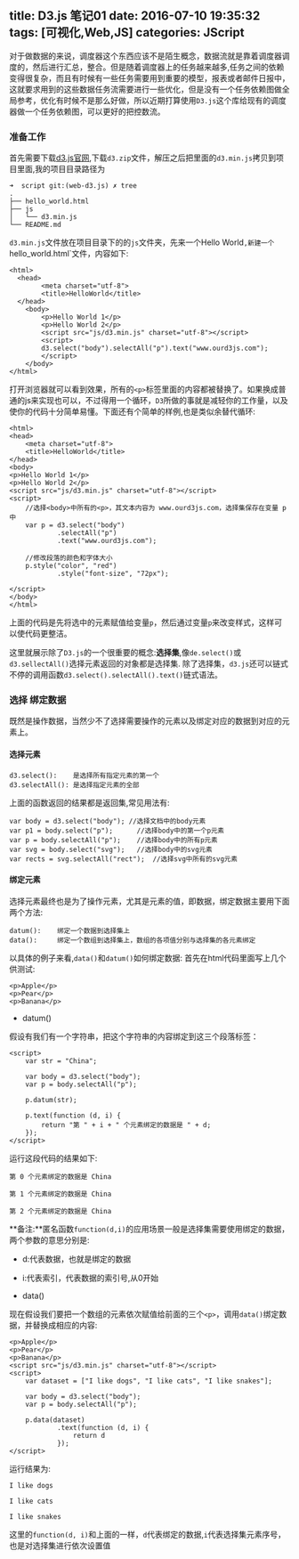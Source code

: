 title: D3.js 笔记01
date: 2016-07-10 19:35:32
tags: [可视化,Web,JS]
categories: JScript
---
对于做数据的来说，调度器这个东西应该不是陌生概念，数据流就是靠着调度器调度的，然后进行汇总，整合。但是随着调度器上的任务越来越多,任务之间的依赖变得很复杂，而且有时候有一些任务需要用到重要的模型，报表或者邮件日报中，这就要求用到的这些数据任务流需要进行一些优化，但是没有一个任务依赖图做全局参考，优化有时候不是那么好做，所以近期打算使用`D3.js`这个库给现有的调度器做一个任务依赖图，可以更好的把控数流。

### 准备工作
首先需要下载[d3.js官网](https://d3js.org/),下载`d3.zip`文件，解压之后把里面的`d3.min.js`拷贝到项目里面,我的项目目录路径为
```
➜  script git:(web-d3.js) ✗ tree
.
├── hello_world.html
├── js
│   └── d3.min.js
└── README.md
```
`d3.min.js`文件放在项目目录下的的`js`文件夹，先来一个Hello World`,新建一个`hello_world.html`文件，内容如下:
```
<html>
  <head>
        <meta charset="utf-8">
        <title>HelloWorld</title>
  </head>
    <body>
        <p>Hello World 1</p>
        <p>Hello World 2</p>
        <script src="js/d3.min.js" charset="utf-8"></script>
        <script>
        d3.select("body").selectAll("p").text("www.ourd3js.com");
        </script>
    </body>
</html>
```
打开浏览器就可以看到效果，所有的`<p>`标签里面的内容都被替换了。如果换成普通的js来实现也可以，不过得用一个循环，`D3`所做的事就是减轻你的工作量，以及使你的代码十分简单易懂。下面还有个简单的样例,也是类似余替代循环:
```
<html>
<head>
    <meta charset="utf-8">
    <title>HelloWorld</title>
</head>
<body>
<p>Hello World 1</p>
<p>Hello World 2</p>
<script src="js/d3.min.js" charset="utf-8"></script>
<script>
    //选择<body>中所有的<p>，其文本内容为 www.ourd3js.com，选择集保存在变量 p 中
    var p = d3.select("body")
            .selectAll("p")
            .text("www.ourd3js.com");

    //修改段落的颜色和字体大小
    p.style("color", "red")
            .style("font-size", "72px");

</script>
</body>
</html>
```
上面的代码是先将选中的元素赋值给变量`p`，然后通过变量`p`来改变样式，这样可以使代码更整洁。

这里就展示除了`D3.js`的一个很重要的概念:**选择集**,像`de.select()`或`d3.sellectAll()`选择元素返回的对象都是选择集.
除了选择集，`d3.js`还可以链式不停的调用函数`d3.select().selectAll().text()`链式语法。

### 选择 绑定数据
既然是操作数据，当然少不了选择需要操作的元素以及绑定对应的数据到对应的元素上。
#### 选择元素
```
d3.select():	是选择所有指定元素的第一个
d3.selectAll():	是选择指定元素的全部
```
上面的函数返回的结果都是返回集,常见用法有:
```
var body = d3.select("body"); //选择文档中的body元素
var p1 = body.select("p");      //选择body中的第一个p元素
var p = body.selectAll("p");    //选择body中的所有p元素
var svg = body.select("svg");   //选择body中的svg元素
var rects = svg.selectAll("rect");  //选择svg中所有的svg元素
```

#### 绑定元素
选择元素最终也是为了操作元素，尤其是元素的值，即数据，绑定数据主要用下面两个方法:
```
datum():	绑定一个数据到选择集上
data():		绑定一个数组到选择集上，数组的各项值分别与选择集的各元素绑定
```
以具体的例子来看,`data()`和`datum()`如何绑定数据:
首先在html代码里面写上几个供测试:
```
<p>Apple</p>
<p>Pear</p>
<p>Banana</p>
```

* datum()

假设有我们有一个字符串，把这个字符串的内容绑定到这三个段落标签：
```
<script>
    var str = "China";

    var body = d3.select("body");
    var p = body.selectAll("p");

    p.datum(str);

    p.text(function (d, i) {
        return "第 " + i + " 个元素绑定的数据是 " + d;
    });
</script>
```
运行这段代码的结果如下:
```
第 0 个元素绑定的数据是 China

第 1 个元素绑定的数据是 China

第 2 个元素绑定的数据是 China
```
**备注:**匿名函数`function(d,i)`的应用场景一般是选择集需要使用绑定的数据，两个参数的意思分别是:
* d:代表数据，也就是绑定的数据
* i:代表索引，代表数据的索引号,从0开始

* data()

现在假设我们要把一个数组的元素依次赋值给前面的三个`<p>`，调用`data()`绑定数据，并替换成相应的内容:
```
<p>Apple</p>
<p>Pear</p>
<p>Banana</p>
<script src="js/d3.min.js" charset="utf-8"></script>
<script>
    var dataset = ["I like dogs", "I like cats", "I like snakes"];

    var body = d3.select("body");
    var p = body.selectAll("p");

    p.data(dataset)
            .text(function (d, i) {
                return d
            });
</script>
```
运行结果为:
```
I like dogs

I like cats

I like snakes
```
这里的`function(d, i)`和上面的一样，`d`代表绑定的数据,`i`代表选择集元素序号，也是对选择集进行依次设置值
